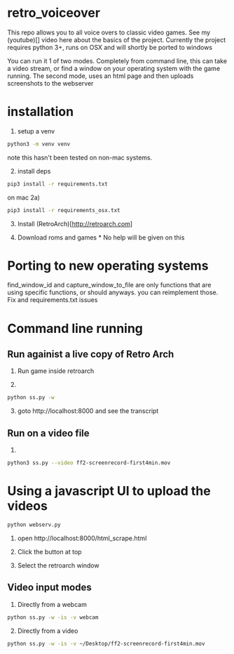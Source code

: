 # retro_voiceover

This repo allows you to all voice overs to classic video games. See my (youtube)[] video here about the basics of the project.
Currently the project requires python 3+, runs on OSX and will shortly be ported to windows


You can run it 1 of two modes. Completely from command line, this can take a video stream, or find a window on your operating system with the game running. The second mode, uses an html page and then uploads screenshots to the webserver 



# installation

1) setup a venv 
```bash
python3 -m venv venv
```

note this hasn't been tested on non-mac systems.



2) install deps
```bash
pip3 install -r requirements.txt
```

on mac
2a)
```bash
pip3 install -r requirements_osx.txt
```

3) Install (RetroArch)[http://retroarch.com]


4) Download roms and games * No help will be given on this 



# Porting to new operating systems 

find_window_id and capture_window_to_file are only functions that are using specific functions, or should anyways. you can reimplement those.
Fix and requirements.txt issues



# Command line running 


## Run againist a live copy of Retro Arch 

1) Run game inside retroarch

2) 
```bash
python ss.py -w
```

3) goto http://localhost:8000 and see the transcript



## Run on a video file 

1)
```bash
python3 ss.py --video ff2-screenrecord-first4min.mov
```


# Using a javascript UI to upload the videos 
```bash
python webserv.py
```

1) open http://localhost:8000/html_scrape.html

2) Click the button at top

3) Select the retroarch window






## Video input modes

1) Directly from a webcam
```bash
python ss.py -w -is -v webcam
```

2) Directly from a video
```bash
python ss.py -w -is -v ~/Desktop/ff2-screenrecord-first4min.mov
```